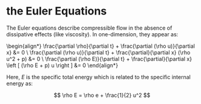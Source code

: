# the Euler Equations

The Euler equations describe compressible flow in the absence of
dissipative effects (like viscosity).  In one-dimension, they appear
as:

\begin{align*}
\frac{\partial \rho}{\partial t} + \frac{\partial (\rho u)}{\partial x} &= 0 \\
\frac{\partial (\rho u)}{\partial t} + \frac{\partial}{\partial x} (\rho u^2 + p) &= 0 \\
\frac{\partial (\rho E)}{\partial t} + \frac{\partial}{\partial x} \left [ (\rho E + p) u \right ] &= 0
\end{align*}

Here, $E$ is the specific total energy which is related to the specific internal energy as:

$$
\rho E = \rho e + \frac{1}{2} u^2
$$



